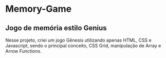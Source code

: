 # Memory-Game
## Jogo de memória estilo Genius

Nesse projeto, criei um jogo Gênesis utilizando apenas HTML, CSS e Javascript,
sendo o principal conceito, CSS Grid, manipulação de Array e Arrow Functions.

